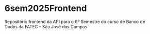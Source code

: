 # 6sem2025Frontend
Repositório frontend da API para o 6º Semestre do curso de Banco de Dados da FATEC - São José dos Campos

